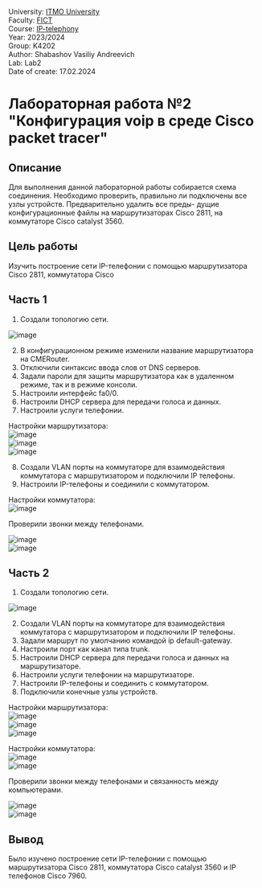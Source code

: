 University: [ITMO University](https://itmo.ru/ru/) \
Faculty: [FICT](https://fict.itmo.ru) \
Course: [IP-telephony](https://github.com/itmo-ict-faculty/ip-telephony) \
Year: 2023/2024 \
Group: K4202 \
Author: Shabashov Vasiliy Andreevich \
Lab: Lab2 \
Date of create: 17.02.2024

# Лабораторная работа №2 "Конфигурация voip в среде Сisco packet tracer"

## Описание
Для выполнения данной лабораторной работы собирается схема соединения. Необходимо проверить, правильно ли подключены все узлы устройств. Предварительно удалить все преды- дущие конфигурационные файлы на маршрутизаторах Cisco 2811, на коммутаторе Cisco catalyst 3560.

## Цель работы
Изучить построение сети IP-телефонии с помощью маршрутизатора Cisco 2811, коммутатора Cisco 

## Часть 1

1. Создали топологию сети.

![image](1.png)

2. В конфигурационном режиме изменили название маршрутизатора на CMERouter.
3. Отключили синтаксис ввода слов от DNS серверов.
4. Задали пароли для защиты маршрутизатора как в удаленном режиме, так и в режиме консоли.
5. Настроили интерфейс fa0/0.
6. Настроили DHCP сервера для передачи голоса и данных.
7. Настроили услуги телефонии.

Настройки маршрутизатора: \
![image](2.png) \
![image](3.png) \
![image](4.png)

8. Создали VLAN порты на коммутаторе для взаимодействия коммутатора с маршрутизатором и подключили IP телефоны.
9. Настроили IP-телефоны и соединили с коммутатором.

Настройки коммутатора: \
![image](5.png)

Проверили звонки между телефонами.

![image](6.png) \
![image](7.png)

## Часть 2
1. Создали топологию сети.

![image](8.png)

2. Создали VLAN порты на коммутаторе для взаимодействия коммутатора с маршрутизатором и подключили IP телефоны.
3. Задали маршрут по умолчанию командой ip default-gateway.
4. Настроили порт как канал типа trunk.
5. Настроили DHCP сервера для передачи голоса и данных на маршрутизаторе.
6. Настроили услуги телефонии на маршрутизаторе.
7. Настроили IP-телефоны и соединить с коммутатором.
8. Подключили конечные узлы устройств.

Настройки маршрутизатора: \
![image](9.png) \
![image](10.png) \
![image](11.png)

Настройки коммутатора: \
![image](12.png) \
![image](13.png)

Проверили звонки между телефонами и связанность между компьютерами.

![image](14.png) \
![image](15.png)

## Вывод
Было изучено построение сети IP-телефонии с помощью маршрутизатора Cisco 2811, коммутатора Cisco catalyst 3560 и IP телефонов Cisco 7960.